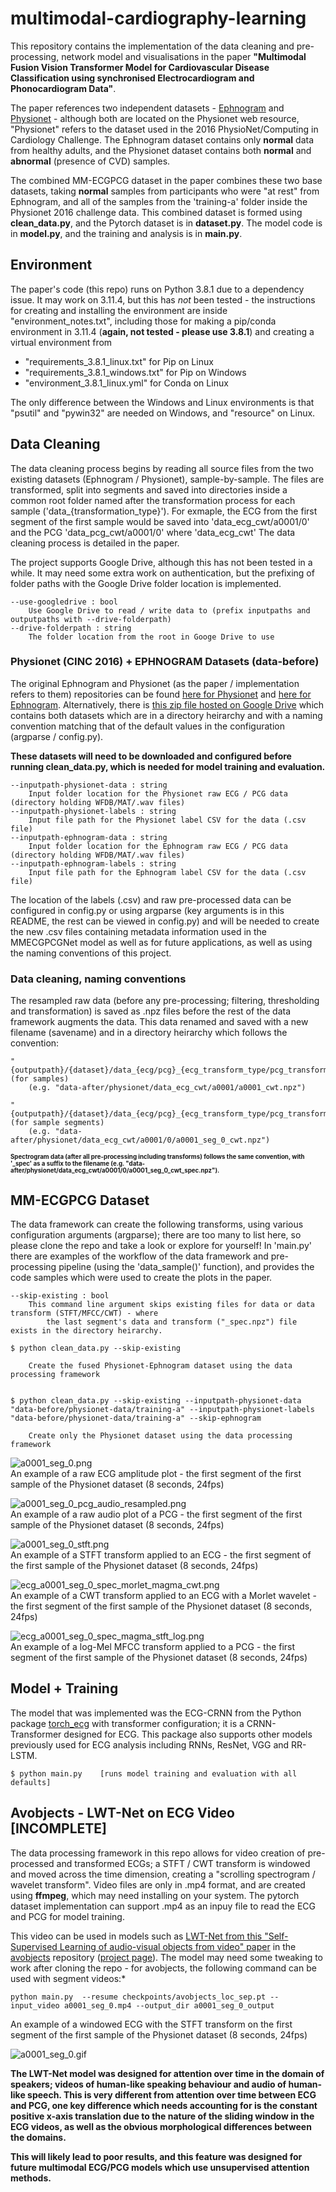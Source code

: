 # multimodal-cardiography-learning
This repository contains the implementation of the data cleaning and pre-processing, network model and visualisations in the paper **"Multimodal Fusion Vision Transformer Model for Cardiovascular Disease Classification using synchronised Electrocardiogram and Phonocardiogram Data"**.

The paper references two independent datasets - [Ephnogram](https://physionet.org/content/ephnogram/1.0.0/) and [Physionet](https://physionet.org/content/challenge-2016/1.0.0/#files) - although both are located on the Physionet web resource, "Physionet" refers to the dataset used in the 2016 PhysioNet/Computing in Cardiology Challenge. The Ephnogram dataset contains only **normal** data from healthy adults, and the Physionet dataset contains both **normal** and **abnormal** (presence of CVD) samples.

The combined MM-ECGPCG dataset in the paper combines these two base datasets, taking **normal** samples from participants who were "at rest" from Ephnogram, and all of the samples from the 'training-a' folder inside the Physionet 2016 challenge data. This combined dataset is formed using **clean_data.py**, and the Pytorch dataset is in **dataset.py**. The model code is in **model.py**, and the training and analysis is in **main.py**.

## Environment

The paper's code (this repo) runs on Python 3.8.1 due to a dependency issue. It may work on 3.11.4, but this has *not* been tested - the instructions for creating and installing the environment are inside "environment_notes.txt", including those for making a pip/conda environment in 3.11.4 (**again, not tested - please use 3.8.1**) and creating a virtual environment from 

* "requirements_3.8.1_linux.txt" for Pip on Linux
* "requirements_3.8.1_windows.txt" for Pip on Windows 
* "environment_3.8.1_linux.yml" for Conda on Linux

The only difference between the Windows and Linux environments is that "psutil" and "pywin32" are needed on Windows, and "resource" on Linux.

## Data Cleaning

The data cleaning process begins by reading all source files from the two existing datasets (Ephnogram / Physionet), sample-by-sample. The files are transformed, split into segments and saved into directories inside a common root folder named after the transformation process for each sample ('data_{transformation_type}'). For exmaple, the ECG from the first segment of the first sample would be saved into 'data_ecg_cwt/a0001/0' and the PCG 'data_pcg_cwt/a0001/0' where 'data_ecg_cwt'  The data cleaning process is detailed in the paper.

The project supports Google Drive, although this has not been tested in a while. It may need some extra work on authentication, but the prefixing of folder paths with the Google Drive folder location is implemented.

```
--use-googledrive : bool
    Use Google Drive to read / write data to (prefix inputpaths and outputpaths with --drive-folderpath)
--drive-folderpath : string
    The folder location from the root in Googe Drive to use
```


### Physionet (CINC 2016) + EPHNOGRAM Datasets (data-before)

The original Ephnogram and Physionet (as the paper / implementation refers to them) repositories can be found [here for Physionet](https://physionet.org/content/challenge-2016/1.0.0/#files) and [here for Ephnogram](https://physionet.org/content/ephnogram/1.0.0/). Alternatively, there is [this zip file hosted on Google Drive](https://drive.google.com/file/d/1tT4nswG1hNpuF5WKEobpO0XJNdbF4ZJI/view?usp=sharing) which contains both datasets which are in a directory heirarchy and with a naming convention matching that of the default values in the configuration (argparse / config.py).

**These datasets will need to be downloaded and configured before running clean_data.py, which is needed for model training and evaluation.**

```
--inputpath-physionet-data : string
    Input folder location for the Physionet raw ECG / PCG data (directory holding WFDB/MAT/.wav files)
--inputpath-physionet-labels : string
    Input file path for the Physionet label CSV for the data (.csv file)
--inputpath-ephnogram-data : string
    Input folder location for the Ephnogram raw ECG / PCG data (directory holding WFDB/MAT/.wav files)
--inputpath-ephnogram-labels : string
    Input file path for the Ephnogram label CSV for the data (.csv file)
```

The location of the labels (.csv) and raw pre-processed data can be configured in config.py or using argparse (key arguments is in this README, the rest can be viewed in config.py) and will be needed to create the new .csv files containing metadata information used in the MMECGPCGNet model as well as for future applications, as well as using the naming conventions of this project.


### Data cleaning, naming conventions

The resampled raw data (before any pre-processing; filtering, thresholding and transformation) is saved as .npz files before the rest of the data framework augments the data. This data renamed and saved with a new filename (savename) and in a directory heirarchy which follows the convention:  

```
"{outputpath}/{dataset}/data_{ecg/pcg}_{ecg_transform_type/pcg_transform_type}/{sample_savename}/{sample_savename}_{ecg_transform_type/pcg_transform_type}.npz" (for samples)
    (e.g. "data-after/physionet/data_ecg_cwt/a0001/a0001_cwt.npz")

"{outputpath}/{dataset}/data_{ecg/pcg}_{ecg_transform_type/pcg_transform_type}/{sample_savename}/{segment_number}/{sample_savename}_seg_{segment_number}_{ecg_transform_type/pcg_transform_type}.npz" (for sample segments)
    (e.g. "data-after/physionet/data_ecg_cwt/a0001/0/a0001_seg_0_cwt.npz")
```
  
**<sup><sub>Spectrogram data (after all pre-processing including transforms) follows the same convention, with '_spec' as a suffix to the filename (e.g. "data-after/physionet/data_ecg_cwt/a0001/0/a0001_seg_0_cwt_spec.npz").**
  
## MM-ECGPCG Dataset

The data framework can create the following transforms, using various configuration arguments (argparse); there are too many to list here, so please clone the repo and take a look or explore for yourself! In 'main.py' there are examples of the workflow of the data framework and pre-processing pipeline (using the 'data_sample()' function), and provides the code samples which were used to create the plots in the paper.

```
--skip-existing : bool
    This command line argument skips existing files for data or data transform (STFT/MFCC/CWT) - where
        the last segment's data and transform ("_spec.npz") file exists in the directory heirarchy.

$ python clean_data.py --skip-existing
    
    Create the fused Physionet-Ephnogram dataset using the data processing framework


$ python clean_data.py --skip-existing --inputpath-physionet-data "data-before/physionet-data/training-a" --inputpath-physionet-labels "data-before/physionet-data/training-a" --skip-ephnogram

    Create only the Physionet dataset using the data processing framework
```

![a0001_seg_0.png](https://github.com/willparker123/multimodal-cardiography-learning/blob/main/res/inpaper/a0001_seg_0.png?raw=true)  
An example of a raw ECG amplitude plot - the first segment of the first sample of the Physionet dataset (8 seconds, 24fps)  

![a0001_seg_0_pcg_audio_resampled.png](https://github.com/willparker123/multimodal-cardiography-learning/blob/main/res/inpaper/a0001_seg_0_pcg_audio_resampled.png?raw=true)  
An example of a raw audio plot of a PCG - the first segment of the first sample of the Physionet dataset (8 seconds, 24fps)  

![a0001_seg_0_stft.png](https://github.com/willparker123/multimodal-cardiography-learning/blob/main/res/inpaper/a0001_seg_0_stft.png?raw=true)  
An example of a STFT transform applied to an ECG - the first segment of the first sample of the Physionet dataset (8 seconds, 24fps)  

![ecg_a0001_seg_0_spec_morlet_magma_cwt.png](https://github.com/willparker123/multimodal-cardiography-learning/blob/main/res/inpaper/ecg_a0001_seg_0_spec_morlet_magma_cwt.png?raw=true)  
An example of a CWT transform applied to an ECG with a Morlet wavelet - the first segment of the first sample of the Physionet dataset (8 seconds, 24fps)  

![ecg_a0001_seg_0_spec_magma_stft_log.png](https://github.com/willparker123/multimodal-cardiography-learning/blob/main/res/inpaper/a0001_seg_0.png?raw=true)  
An example of a log-Mel MFCC transform applied to a PCG - the first segment of the first sample of the Physionet dataset (8 seconds, 24fps)
  
## Model + Training

The model that was implemented was the ECG-CRNN from the Python package [torch_ecg]() with transformer configuration; it is a CRNN-Transformer designed for ECG. This package also supports other models previously used for ECG analysis including RNNs, ResNet, VGG and RR-LSTM.

```
$ python main.py    [runs model training and evaluation with all defaults]
```


## Avobjects - LWT-Net on ECG Video [INCOMPLETE]

The data processing framework in this repo allows for video creation of pre-processed and transformed ECGs; a STFT / CWT transform is windowed and moved across the time dimension, creating a "scrolling spectrogram / wavelet transform". Video files are only in .mp4 format, and are created using **ffmpeg**, which may need installing on your system. The pytorch dataset implementation can support .mp4 as an inpuy file to read the ECG and PCG for model training.

This video can be used in models such as [LWT-Net from this "Self-Supervised Learning of audio-visual objects from video" paper](https://arxiv.org/pdf/2008.04237.pdf) in the [avobjects](https://github.com/afourast/avobjects) repository ([project page](https://www.robots.ox.ac.uk/~vgg/research/avobjects/)).  The model may need some tweaking to work after cloning the repo - for avobjects, the following command can be used with segment videos:*

```
python main.py  --resume checkpoints/avobjects_loc_sep.pt --input_video a0001_seg_0.mp4 --output_dir a0001_seg_0_output
```

An example of a windowed ECG with the STFT transform on the first segment of the first sample of the Physionet dataset (8 seconds, 24fps)  

![a0001_seg_0.gif](https://github.com/willparker123/multimodal-cardiography-learning/blob/main/res/readme/a0001_seg_0.gif?raw=true)  
  
**The LWT-Net model was designed for attention over time in the domain of speakers; videos of human-like speaking behaviour and audio of human-like speech. This is very different from attention over time between ECG and PCG, one key difference which needs accounting for is the constant positive x-axis translation due to the nature of the sliding window in the ECG videos, as well as the obvious morphological differences between the domains.**

**This will likely lead to poor results, and this feature was designed for future multimodal ECG/PCG models which use unsupervised attention methods.**

